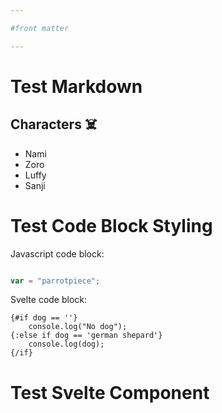 ```yaml
---

#front matter

---
```


<script>
import Box from '$lib/components/Box.svelte'
</script>

# Test Markdown

## Characters ☠️ 

- Nami
- Zoro
- Luffy
- Sanji


# Test Code Block Styling

Javascript code block:
```js

var = "parrotpiece";

```

Svelte code block:

```svelte
{#if dog == ''}
    console.log("No dog");
{:else if dog == 'german shepard'}
    console.log(dog);
{/if}
```

# Test Svelte Component

<Box />
